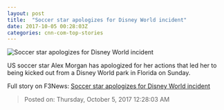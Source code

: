 ```yaml
---
layout: post
title:  "Soccer star apologizes for Disney World incident"
date: 2017-10-05 00:28:03Z
categories: cnn-com-top-stories
---
```


![Soccer star apologizes for Disney World incident](http://i2.cdn.cnn.com/cnnnext/dam/assets/161220163946-alex-morgan-tease-super-tease.jpg)

US soccer star Alex Morgan has apologized for her actions that led her to being kicked out from a Disney World park in Florida on Sunday.


Full story on F3News: [Soccer star apologizes for Disney World incident](http://www.f3nws.com/n/JGJqgC)

> Posted on: Thursday, October 5, 2017 12:28:03 AM
